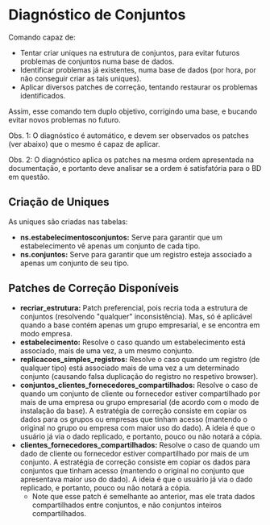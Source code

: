 # Diagnóstico de Conjuntos

Comando capaz de:

* Tentar criar uniques na estrutura de conjuntos, para evitar futuros problemas de conjuntos numa base de dados.
* Identificar problemas já existentes, numa base de dados (por hora, por não conseguir criar as tais uniques).
* Aplicar diversos patches de correção, tentando restaurar os problemas identificados.

Assim, esse comando tem duplo objetivo, corrigindo uma base, e bucando evitar novos problemas no futuro.

Obs. 1: O diagnóstico é automático, e devem ser observados os patches (ver abaixo) que o mesmo é capaz de aplicar.

Obs. 2: O diagnóstico aplica os patches na mesma ordem apresentada na documentação, e portanto deve analisar se a ordem é satisfatória para o BD em questão.

## Criação de Uniques

As uniques são criadas nas tabelas:

* **ns.estabelecimentosconjuntos:** Serve para garantir que um estabelecimento vê apenas um conjunto de cada tipo.
* **ns.conjuntos<REGISTRO>:** Serve para garantir que um registro esteja associado a apenas um conjunto de seu tipo.

## Patches de Correção Disponíveis

* **recriar_estrutura:** Patch preferencial, pois recria toda a estrutura de conjuntos (resolvendo "qualquer" inconsistência). Mas, só é aplicável quando a base contém apenas um grupo empresarial, e se encontra em modo empresa.
* **estabelecimento:** Resolve o caso quando um estabelecimento está associado, mais de uma vez, a um mesmo conjunto.
* **replicacoes_simples_registros:** Resolve o caso quando um registro (de qualquer tipo) está associado mais de uma vez a um determinado conjunto (causando falsa duplicação do registro no respetivo browser).
* **conjuntos_clientes_fornecedores_compartilhados:** Resolve o caso de quando um conjunto de cliente ou fornecedor estiver compartilhado por mais de uma empresa ou grupo empresarial (de acordo com o modo de instalação da base). A estratégia de correção consiste em copiar os dados para os grupos ou empresas que tinham acesso (mantendo o original no grupo ou empresa com maior uso do dado). A ideia é que o usuário já via o dado replicado, e portanto, pouco ou não notará a cópia.
* **clientes_fornecedores_compartilhados:** Resolve o caso de quando um dado de cliente ou fornecedor estiver compartilhado por mais de um conjunto. A estratégia de correção consiste em copiar os dados para conjuntos que tinham acesso (mantendo o original no conjunto que apresentava maior uso do dado). A ideia é que o usuário já via o dado replicado, e portanto, pouco ou não notará a cópia.
  * Note que esse patch é semelhante ao anterior, mas ele trata dados compartilhados entre conjuntos, e não conjuntos inteiros compartilhados.
